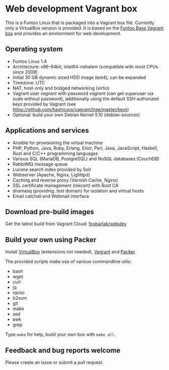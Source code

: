 # Web development Vagrant box

This is a Funtoo Linux that is packaged into a Vagrant box file.
Currently only a VirtualBox version is provided.
It is based on the [Funtoo Base Vagrant box](https://github.com/foobarlab/funtoo-base-packer)
and provides an environment for web development.

## Operating system

 - Funtoo Linux 1.4
 - Architecture: x86-64bit, intel64-nehalem (compatible with most CPUs since 2008)
 - Initial 30 GB dynamic sized HDD image (ext4), can be expanded
 - Timezone: UTC
 - NAT, host-only and bridged networking (virtio)
 - Vagrant user *vagrant* with password *vagrant* (can get superuser via sudo without password),
   additionally using the default SSH authorized keys provided by Vagrant
   (see https://github.com/hashicorp/vagrant/tree/master/keys) 
 - Optional: build your own Debian Kernel 5.10 (debian-sources)

## Applications and services

 - Ansible for provisioning the virtual machine
 - PHP, Python, Java, Ruby, Erlang, Elixir, Perl, Java, JavaScript, Haskell, Rust and
   C/C++ programming languages
 - Various SQL (MariaDB, PostgreSQL) and NoSQL databases (CouchDB)
 - RabbitMQ message queue
 - Lucene search index provided by Solr
 - Webserver (Apache, Nginx, Lighttpd)
 - Caching and reverse proxy (Varnish Cache, Nginx)
 - SSL certificate management (mkcert) with Root CA
 - dnsmasq (providing *.test* domain) for isolation and virtual hosts
 - Email catchall and Webmail interface

## Download pre-build images

Get the latest build from Vagrant Cloud:
[foobarlab/webdev](https://app.vagrantup.com/foobarlab/webdev)

## Build your own using Packer

Install [VirtualBox](https://www.virtualbox.org) (extensions not needed),
[Vagrant](https://www.vagrantup.com/) and [Packer](https://www.packer.io/).

The provided scripts make use of various commandline utils:

 - bash
 - wget
 - curl
 - jq
 - nproc
 - b2sum
 - git
 - make
 - sed
 - awk
 - grep

Type ```make``` for help, build your own box with ```make all```.

## Feedback and bug reports welcome

Please create an issue or submit a pull request.
